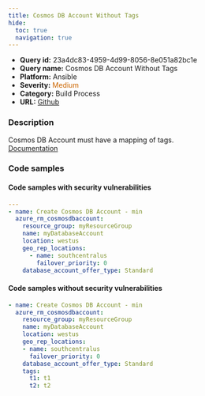 ```yaml
---
title: Cosmos DB Account Without Tags
hide:
  toc: true
  navigation: true
---
```


<style>
  .highlight .hll {
    background-color: #ff171742;
  }
  .md-content {
    max-width: 1100px;
    margin: 0 auto;
  }
</style>

-   **Query id:** 23a4dc83-4959-4d99-8056-8e051a82bc1e
-   **Query name:** Cosmos DB Account Without Tags
-   **Platform:** Ansible
-   **Severity:** <span style="color:#C60">Medium</span>
-   **Category:** Build Process
-   **URL:** [Github](https://github.com/Checkmarx/kics/tree/master/assets/queries/ansible/azure/cosmosdb_account_without_tags)

### Description
Cosmos DB Account must have a mapping of tags.<br>
[Documentation](https://docs.ansible.com/ansible/latest/collections/azure/azcollection/azure_rm_cosmosdbaccount_module.html)

### Code samples
#### Code samples with security vulnerabilities
```yaml title="Postitive test num. 1 - yaml file" hl_lines="3"
---
- name: Create Cosmos DB Account - min
  azure_rm_cosmosdbaccount:
    resource_group: myResourceGroup
    name: myDatabaseAccount
    location: westus
    geo_rep_locations:
      - name: southcentralus
        failover_priority: 0
    database_account_offer_type: Standard

```


#### Code samples without security vulnerabilities
```yaml title="Negative test num. 1 - yaml file"
- name: Create Cosmos DB Account - min
  azure_rm_cosmosdbaccount:
    resource_group: myResourceGroup
    name: myDatabaseAccount
    location: westus
    geo_rep_locations:
    - name: southcentralus
      failover_priority: 0
    database_account_offer_type: Standard
    tags:
      t1: t1
      t2: t2

```
